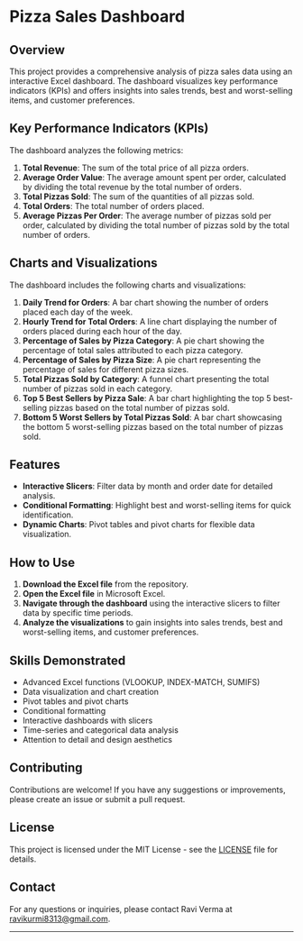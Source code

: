 # Pizza Sales Dashboard

## Overview

This project provides a comprehensive analysis of pizza sales data using an interactive Excel dashboard. The dashboard visualizes key performance indicators (KPIs) and offers insights into sales trends, best and worst-selling items, and customer preferences.

## Key Performance Indicators (KPIs)

The dashboard analyzes the following metrics:
1. **Total Revenue**: The sum of the total price of all pizza orders.
2. **Average Order Value**: The average amount spent per order, calculated by dividing the total revenue by the total number of orders.
3. **Total Pizzas Sold**: The sum of the quantities of all pizzas sold.
4. **Total Orders**: The total number of orders placed.
5. **Average Pizzas Per Order**: The average number of pizzas sold per order, calculated by dividing the total number of pizzas sold by the total number of orders.

## Charts and Visualizations

The dashboard includes the following charts and visualizations:
1. **Daily Trend for Orders**: A bar chart showing the number of orders placed each day of the week.
2. **Hourly Trend for Total Orders**: A line chart displaying the number of orders placed during each hour of the day.
3. **Percentage of Sales by Pizza Category**: A pie chart showing the percentage of total sales attributed to each pizza category.
4. **Percentage of Sales by Pizza Size**: A pie chart representing the percentage of sales for different pizza sizes.
5. **Total Pizzas Sold by Category**: A funnel chart presenting the total number of pizzas sold in each category.
6. **Top 5 Best Sellers by Pizza Sale**: A bar chart highlighting the top 5 best-selling pizzas based on the total number of pizzas sold.
7. **Bottom 5 Worst Sellers by Total Pizzas Sold**: A bar chart showcasing the bottom 5 worst-selling pizzas based on the total number of pizzas sold.

## Features

- **Interactive Slicers**: Filter data by month and order date for detailed analysis.
- **Conditional Formatting**: Highlight best and worst-selling items for quick identification.
- **Dynamic Charts**: Pivot tables and pivot charts for flexible data visualization.

## How to Use

1. **Download the Excel file** from the repository.
2. **Open the Excel file** in Microsoft Excel.
3. **Navigate through the dashboard** using the interactive slicers to filter data by specific time periods.
4. **Analyze the visualizations** to gain insights into sales trends, best and worst-selling items, and customer preferences.

## Skills Demonstrated

- Advanced Excel functions (VLOOKUP, INDEX-MATCH, SUMIFS)
- Data visualization and chart creation
- Pivot tables and pivot charts
- Conditional formatting
- Interactive dashboards with slicers
- Time-series and categorical data analysis
- Attention to detail and design aesthetics

## Contributing

Contributions are welcome! If you have any suggestions or improvements, please create an issue or submit a pull request.

## License

This project is licensed under the MIT License - see the [LICENSE](LICENSE) file for details.

## Contact

For any questions or inquiries, please contact Ravi Verma at ravikurmi8313@gmail.com.

---
